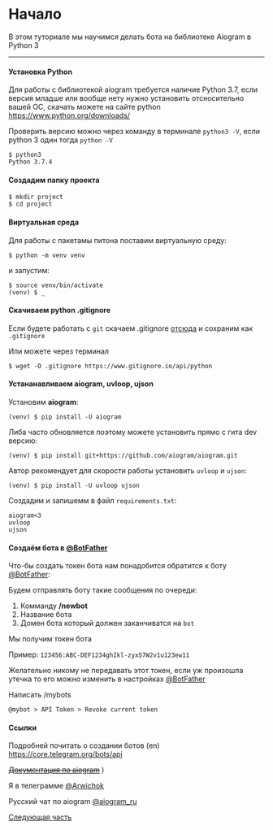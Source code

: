 # Начало

В этом туториале мы научимся делать бота на библиотеке Aiogram в Python 3

----------------
#### Установка Python

Для работы с библиотекой aiogram требуется наличие Python 3.7, если версия младше или вообще нету нужно установить отсносительно вашей ОС, скачать можете на сайте python https://www.python.org/downloads/

Проверить версию можно через команду в терминале `python3 -V`, если python 3 один тогда `python -V`

    $ python3
    Python 3.7.4

#### Создадим папку проекта

    $ mkdir project
    $ cd project

#### Виртуальная среда

Для работы с пакетамы питона поставим виртуальную среду:

    $ python -m venv venv

и запустим:

    $ source venv/bin/activate
    (venv) $ _

#### Скачиваем python .gitignore

Если будете работать с `git` скачаем .gitignore
[отсюда](https://www.gitignore.io/api/python) и сохраним как  `.gitignore`

Или можете через терминал

    $ wget -O .gitignore https://www.gitignore.io/api/python


#### Устананавливаем aiogram, uvloop, ujson

Установим **aiogram**:

    (venv) $ pip install -U aiogram

Либа часто обновляется поэтому можете установить прямо с гита dev версию:

    (venv) $ pip install git+https://github.com/aiogram/aiogram.git

Автор рекомендует для скорости работы установить `uvloop` и `ujson`:

    (venv) $ pip install -U uvloop ujson


Создадим и запишемм в файл `requirements.txt`:
```
aiogram<3
uvloop
ujson
```

#### Создаём бота в  [@BotFather](https://t.me/BotFather)

Что-бы создать токен бота нам понадобится обратится к боту [@BotFather](https://t.me/BotFather):

Будем отправлять боту такие сообщения по очереди:
1. Комманду **/newbot**
2. Название бота
3. Домен бота который должен заканчиватся на `bot`

Мы получим токен бота

Пример: `123456:ABC-DEF1234ghIkl-zyx57W2v1u123ew11`

Желательно никому не передавать этот токен, если уж произошла утечка то его можно изменить в настройках [@BotFather](https://t.me/BotFather)

Написать /mybots

`@mybot > API Token > Revoke current token`

#### Ссылки

Подробней почитать о создании ботов (en) https://core.telegram.org/bots/api

~~[Документация по aiogram](https://aiogram.readthedocs.io/en/latest/)~~ )

Я в телеграмме [@Arwichok](https://t.me/arwichok)

Русский чат по aiogram [@aiogram_ru](https://t.me/aiogram_ru)


[Следующая часть](01_echo.md)